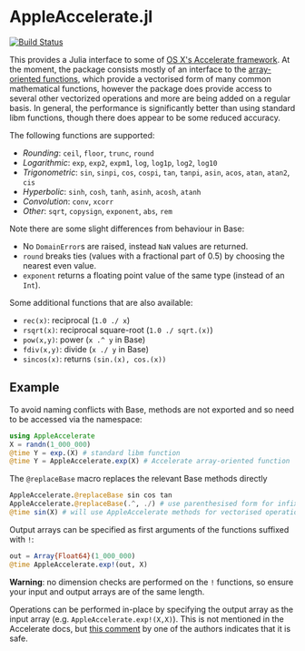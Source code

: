 # AppleAccelerate.jl

[![Build Status](https://travis-ci.org/JuliaMath/AppleAccelerate.jl.svg?branch=master)](https://travis-ci.org/JuliaMath/AppleAccelerate.jl)

This provides a Julia interface to some of
[OS X's Accelerate framework](https://developer.apple.com/library/mac/documentation/Accelerate/Reference/AccelerateFWRef/). At
the moment, the package consists mostly of an interface to the
[array-oriented functions](https://developer.apple.com/library/mac/documentation/Performance/Conceptual/vecLib/index.html#//apple_ref/doc/uid/TP30000414-357225),
which provide a vectorised form of many common mathematical functions, however the package does provide access to several other vectorized operations and more are being added on a regular basis.   In
general, the performance is significantly better than using standard libm
functions, though there does appear to be some reduced accuracy.

The following functions are supported:
 * *Rounding*: `ceil`, `floor`, `trunc`, `round`
 * *Logarithmic*: `exp`, `exp2`, `expm1`, `log`, `log1p`, `log2`, `log10`
 * *Trigonometric*: `sin`, `sinpi`, `cos`, `cospi`, `tan`, `tanpi`, `asin`, `acos`, `atan`, `atan2`, `cis`
 * *Hyperbolic*: `sinh`, `cosh`, `tanh`, `asinh`, `acosh`, `atanh`
 * *Convolution*: `conv`, `xcorr`
 * *Other*: `sqrt`, `copysign`, `exponent`, `abs`, `rem`

Note there are some slight differences from behaviour in Base:
 * No `DomainError`s are raised, instead `NaN` values are returned.
 * `round` breaks ties (values with a fractional part of 0.5) by choosing the
   nearest even value.
 * `exponent` returns a floating point value of the same type (instead of an `Int`).

Some additional functions that are also available:
* `rec(x)`: reciprocal (`1.0 ./ x`)
* `rsqrt(x)`: reciprocal square-root (`1.0 ./ sqrt.(x)`)
* `pow(x,y)`: power (`x .^ y` in Base)
* `fdiv(x,y)`: divide (`x ./ y` in Base)
* `sincos(x)`: returns `(sin.(x), cos.(x))`

## Example

To avoid naming conflicts with Base, methods are not exported and so need to
be accessed via the namespace:
```julia
using AppleAccelerate
X = randn(1_000_000)
@time Y = exp.(X) # standard libm function
@time Y = AppleAccelerate.exp(X) # Accelerate array-oriented function
```

The `@replaceBase` macro replaces the relevant Base methods directly
```julia
AppleAccelerate.@replaceBase sin cos tan
AppleAccelerate.@replaceBase(.^, ./) # use parenthesised form for infix ops
@time sin(X) # will use AppleAccelerate methods for vectorised operations
```

Output arrays can be specified as first arguments of the functions suffixed
with `!`:
```julia
out = Array{Float64}(1_000_000)
@time AppleAccelerate.exp!(out, X)
```

**Warning**: no dimension checks are performed on the `!` functions, so ensure
  your input and output arrays are of the same length.

Operations can be performed in-place by specifying the output array as the
input array (e.g. `AppleAccelerate.exp!(X,X)`). This is not mentioned in the
Accelerate docs, but [this comment](http://stackoverflow.com/a/28833191/392585) by one of the authors indicates that it is safe.
